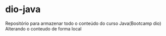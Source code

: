 # dio-java
Repositório para armazenar todo o conteúdo do curso Java(Bootcamp dio)
Alterando o conteudo de forma local
